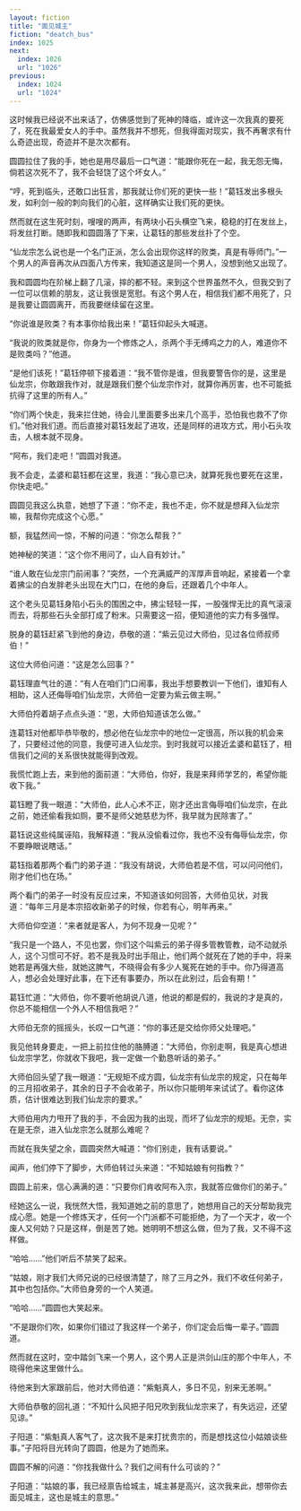 ```yaml
---
layout: fiction
title: "面见城主"
fiction: "deatch_bus"
index: 1025
next:
  index: 1026
  url: "1026"
previous:
  index: 1024
  url: "1024"
---
```

这时候我已经说不出来话了，仿佛感觉到了死神的降临，或许这一次我真的要死了，死在我最爱女人的手中。虽然我并不想死，但我得面对现实，我不再奢求有什么奇迹出现，奇迹并不是次次都有。

圆圆拉住了我的手，她也是用尽最后一口气道：“能跟你死在一起，我无怨无悔，倘若这次死不了，我不会轻饶了这个坏女人。”

“哼，死到临头，还敢口出狂言，那我就让你们死的更快一些！”葛钰发出多根头发，如利剑一般的刺向我们的心脏，这样确实让我们死的更快。

然而就在这生死时刻，嗖嗖的两声，有两块小石头横空飞来，稳稳的打在发丝上，将发丝打断。随即我和圆圆落了下来，让葛钰的那些发丝扑了个空。

“仙龙宗怎么说也是一个名门正派，怎么会出现你这样的败类，真是有辱师门。”一个男人的声音再次从四面八方传来，我知道这是同一个男人，没想到他又出现了。

我和圆圆均在阶梯上翻了几滚，摔的都不轻。来到这个世界虽然不久，但我交到了一位可以信赖的朋友，这让我很是宽慰。有这个男人在，相信我们都不用死了，只是我要让圆圆离开，而我要继续留在这里。

“你说谁是败类？有本事你给我出来！”葛钰仰起头大喊道。

“我说的败类就是你，你身为一个修炼之人，杀两个手无缚鸡之力的人，难道你不是败类吗？”他道。

“是他们该死！”葛钰停顿下接着道：“我不管你是谁，但我要警告你的是，这里是仙龙宗，你敢跟我作对，就是跟我们整个仙龙宗作对，就算你再厉害，也不可能抵抗得了这里的所有人。”

“你们两个快走，我来拦住她，待会儿里面要多出来几个高手，恐怕我也救不了你们。”他对我们道。而后直接对葛钰发起了进攻，还是同样的进攻方式，用小石头攻击，人根本就不现身。

“阿布，我们走吧！”圆圆对我道。

我不会走，孟婆和葛钰都在这里，我道：“我心意已决，就算死我也要死在这里，你快走吧。”

圆圆见我这么执意，她想了下道：“你不走，我也不走，你不就是想拜入仙龙宗嘛，我帮你完成这个心愿。”

额，我猛然间一惊，不解的问道：“你怎么帮我？”

她神秘的笑道：“这个你不用问了，山人自有妙计。”

“谁人敢在仙龙宗门前闹事？”突然，一个充满威严的浑厚声音响起，紧接着一个拿着拂尘的白发胖老头出现在大门口，在他的身后，还跟着几个中年人。

这个老头见葛钰身陷小石头的围困之中，拂尘轻轻一挥，一股强悍无比的真气滚滚而去，将那些石头全部打成了粉末。只需要这一招，便知道他的实力有多强悍。

脱身的葛钰赶紧飞到他的身边，恭敬的道：“紫云见过大师伯，见过各位师叔师伯！”

这位大师伯问道：“这是怎么回事？”

葛钰理直气壮的道：“有人在咱们门口闹事，我出手想要教训一下他们，谁知有人相助，这人还侮辱咱们仙龙宗，大师伯一定要为紫云做主啊。”

大师伯捋着胡子点点头道：“恩，大师伯知道该怎么做。”

连葛钰对他都毕恭毕敬的，想必他在仙龙宗中的地位一定很高，所以我的机会来了，只要经过他的同意，我便可进入仙龙宗。到时我就可以接近孟婆和葛钰了，相信我们之间的关系很快就能得到改观。

我慌忙跑上去，来到他的面前道：“大师伯，你好，我是来拜师学艺的，希望你能收下我。”

葛钰瞪了我一眼道：“大师伯，此人心术不正，刚才还出言侮辱咱们仙龙宗，在此之前，她还偷看我如厕，要不是师父她慈悲为怀，我早就为民除害了。”

葛钰说这些纯属诬陷，我解释道：“我从没偷看过你，我也不没有侮辱仙龙宗，你不要睁眼说瞎话。”

葛钰指着那两个看门的弟子道：“我没有胡说，大师伯若是不信，可以问问他们，刚才他们也在场。”

两个看门的弟子一时没有反应过来，不知道该如何回答，大师伯见状，对我道：“每年三月是本宗招收新弟子的时候，你若有心，明年再来。”

大师伯仰空道：“来者就是客人，为何不现身一见呢？”

“我只是一个路人，不见也罢，你们这个叫紫云的弟子得多管教管教，动不动就杀人，这个习惯可不好。若不是我及时出手阻止，他们两个就死在了她的手中，将来她若是再强大些，就她这脾气，不晓得会有多少人冤死在她的手中。你乃得道高人，想必会处理好此事，在下还有事要办，所以在此别过，后会有期！”

葛钰忙道：“大师伯，你不要听他胡说八道，他说的都是假的，我说的才是真的，你总不能相信一个外人不相信我吧？”

大师伯无奈的摇摇头，长叹一口气道：“你的事还是交给你师父处理吧。”

我见他转身要走，一把上前拉住他的胳膊道：“大师伯，你别走啊，我是真心想进仙龙宗学艺，你就收下我吧，我一定做一个勤恳听话的弟子。”

大师伯回头望了我一眼道：“无规矩不成方圆，仙龙宗有仙龙宗的规定，只在每年的三月招收弟子，其余的日子不会收弟子，所以你只能明年来试试了。看你这体质，估计很难达到我们仙龙宗的要求。”

大师伯用内力甩开了我的手，不会因为我的出现，而坏了仙龙宗的规矩。无奈，实在是无奈，进入仙龙宗怎么就那么难呢？

而就在我失望之余，圆圆突然大喊道：“你们别走，我有话要说。”

闻声，他们停下了脚步，大师伯转过头来道：“不知姑娘有何指教？”

圆圆上前来，信心满满的道：“只要你们肯收阿布入宗，我就答应做你们的弟子。”

经她这么一说，我恍然大悟，我知道她之前的意思了，她想用自己的天分帮助我完成心愿。她是一个修炼天才，任何一个门派都不可能拒绝，为了一个天才，收一个废人又何妨？只是这样，倒是苦了她。她明明不想这么做，但为了我，又不得不这样做。

“哈哈……”他们听后不禁笑了起来。

“姑娘，刚才我们大师兄说的已经很清楚了，除了三月之外，我们不收任何弟子，其中也包括你。”大师伯身旁的一个人笑道。

“哈哈……”圆圆也大笑起来。

“不是跟你们吹，如果你们错过了我这样一个弟子，你们定会后悔一辈子。”圆圆道。

然而就在这时，空中踏剑飞来一个男人，这个男人正是洪剑山庄的那个中年人，不晓得他来这里做什么。

待他来到大家跟前后，他对大师伯道：“紫魁真人，多日不见，别来无恙啊。”

大师伯恭敬的回礼道：“不知什么风把子阳兄吹到我仙龙宗来了，有失远迎，还望见谅。”

子阳道：“紫魁真人客气了，这次我不是来打扰贵宗的，而是想找这位小姑娘谈些事。”子阳将目光转向了圆圆，他是为了她而来。

圆圆不解的问道：“你找我做什么？我们之间有什么可谈的？”

子阳道：“姑娘的事，我已经禀告给城主，城主甚是高兴，这次我来此，想带你去面见城主，这也是城主的意思。”